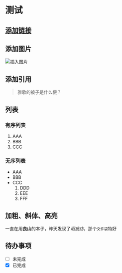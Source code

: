 # 测试

## [添加链接](X)

## 添加图片

![插入图片](https://github.com/YUE-Inc/Training/Pics/MarkdownTest.png)

## 添加引用

> 雅歌的被子是什么梗？

## 列表

### 有序列表

1. AAA
2. BBB
3. CCC

### 无序列表

- AAA
- BBB
- CCC
  1. DDD
  2. EEE
  3. FFF

## 加粗、斜体、高亮

一直在用**良山**的本子，昨天发现了*瑕疵店*，那个```文件袋```特好

## 待办事项

- [ ] 未完成
- [x] 已完成
